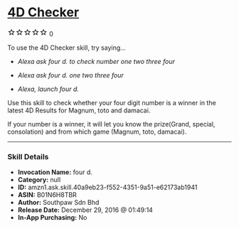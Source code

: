 # [4D Checker](http://alexa.amazon.com/#skills/amzn1.ask.skill.40a9eb23-f552-4351-9a51-e62173ab1941)
![0 stars](../../images/ic_star_border_black_18dp_1x.png)![0 stars](../../images/ic_star_border_black_18dp_1x.png)![0 stars](../../images/ic_star_border_black_18dp_1x.png)![0 stars](../../images/ic_star_border_black_18dp_1x.png)![0 stars](../../images/ic_star_border_black_18dp_1x.png) 0

To use the 4D Checker skill, try saying...

* *Alexa ask four d. to check number one two three four*

* *Alexa ask four d. one two three four*

* *Alexa, launch four d.*

Use this skill to check whether your four digit number is a winner in the latest 4D Results for Magnum, toto and damacai.

If your number is a winner, it will let you know the prize(Grand, special, consolation) and from which game (Magnum, toto, damacai).

***

### Skill Details

* **Invocation Name:** four d.
* **Category:** null
* **ID:** amzn1.ask.skill.40a9eb23-f552-4351-9a51-e62173ab1941
* **ASIN:** B01N6H8TBR
* **Author:** Southpaw Sdn Bhd
* **Release Date:** December 29, 2016 @ 01:49:14
* **In-App Purchasing:** No
